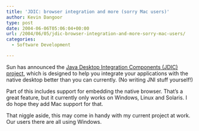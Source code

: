 ```yaml
---
title: 'JDIC: browser integration and more (sorry Mac users)'
author: Kevin Dangoor
type: post
date: 2004-06-06T05:06:04+00:00
url: /2004/06/05/jdic-browser-integration-and-more-sorry-mac-users/
categories:
  - Software Development

---
```

Sun has announced the [Java Desktop Integration Components (JDIC) project][1], which is designed to help you integrate your applications with the native desktop better than you can currently. (No writing JNI stuff yourself!)

Part of this includes support for embedding the native browser. That&#8217;s a great feature, but it currently only works on Windows, Linux and Solaris. I do hope they add Mac support for that.

That niggle aside, this may come in handy with my current project at work. Our users there are all using Windows.

 [1]: http://javadesktop.org/articles/jdic/index.html "JavaDesktop: The JDIC Project"